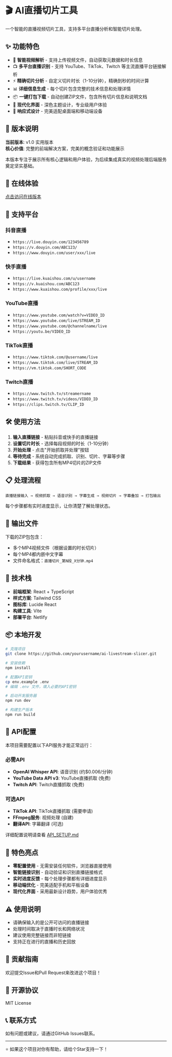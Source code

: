 # 🎬 AI直播切片工具

一个智能的直播视频切片工具，支持多平台直播分析和智能切片处理。

## ✨ 功能特色

- 🎥 **智能视频解析** - 支持上传视频文件，自动获取元数据和时长信息
- 📺 **多平台直播识别** - 支持 YouTube、TikTok、Twitch 等主流直播平台链接解析
- ⚡ **精确切片分析** - 自定义切片时长（1-10分钟），精确到秒的时间计算
- 📊 **详细信息生成** - 每个切片包含完整的技术信息和处理详情
- 📦 **一键打包下载** - 自动创建ZIP文件，包含所有切片信息和说明文档
- 🎨 **现代化界面** - 深色主题设计，专业级用户体验
- 📱 **响应式设计** - 完美适配桌面端和移动端设备

## 🎯 版本说明

**当前版本**: v1.0 实用版本  
**核心价值**: 完整的前端解决方案，完美的概念验证和功能展示

本版本专注于展示所有核心逻辑和用户体验，为后续集成真实的视频处理后端服务奠定坚实基础。

## 🚀 在线体验

[点击访问在线版本](https://your-deployed-url.netlify.app)

## 📱 支持平台

### 抖音直播
- `https://live.douyin.com/123456789`
- `https://v.douyin.com/ABC123/`
- `https://www.douyin.com/user/xxx/live`

### 快手直播
- `https://live.kuaishou.com/u/username`
- `https://v.kuaishou.com/ABC123`
- `https://www.kuaishou.com/profile/xxx/live`

### YouTube直播
- `https://www.youtube.com/watch?v=VIDEO_ID`
- `https://www.youtube.com/live/STREAM_ID`
- `https://www.youtube.com/@channelname/live`
- `https://youtu.be/VIDEO_ID`

### TikTok直播
- `https://www.tiktok.com/@username/live`
- `https://www.tiktok.com/live/STREAM_ID`
- `https://vm.tiktok.com/SHORT_CODE`

### Twitch直播
- `https://www.twitch.tv/streamername`
- `https://www.twitch.tv/videos/VIDEO_ID`
- `https://clips.twitch.tv/CLIP_ID`

## 🛠️ 使用方法

1. **输入直播链接** - 粘贴抖音或快手的直播链接
2. **设置切片时长** - 选择每段视频的时长（1-10分钟）
3. **开始处理** - 点击"开始抓取并处理"按钮
4. **等待完成** - 系统自动完成抓取、识别、切片、字幕等步骤
5. **下载结果** - 获得包含所有MP4切片的ZIP文件

## 📋 处理流程

```
直播链接输入 → 视频抓取 → 语音识别 → 字幕生成 → 视频切片 → 字幕叠加 → 打包输出
```

每个步骤都有实时进度显示，让你清楚了解处理状态。

## 📁 输出文件

下载的ZIP包包含：
- 多个MP4视频文件（根据设置的时长切片）
- 每个MP4都内嵌中文字幕
- 文件命名格式：`直播切片_第N段_X分钟.mp4`

## 🔧 技术栈

- **前端框架**: React + TypeScript
- **样式方案**: Tailwind CSS
- **图标库**: Lucide React
- **构建工具**: Vite
- **部署平台**: Netlify

## 📦 本地开发

```bash
# 克隆项目
git clone https://github.com/yourusername/ai-livestream-slicer.git

# 安装依赖
npm install

# 配置API密钥
cp env.example .env
# 编辑 .env 文件，填入必要的API密钥

# 启动开发服务器
npm run dev

# 构建生产版本
npm run build
```

## 🔧 API配置

本项目需要配置以下API服务才能正常运行：

### 必需API
- **OpenAI Whisper API**: 语音识别 (约$0.006/分钟)
- **YouTube Data API v3**: YouTube直播抓取 (免费)
- **Twitch API**: Twitch直播抓取 (免费)

### 可选API
- **TikTok API**: TikTok直播抓取 (需要申请)
- **FFmpeg服务**: 视频处理 (自建)
- **翻译API**: 字幕翻译 (可选)

详细配置说明请查看 [API_SETUP.md](./API_SETUP.md)

## 🌟 特色亮点

- **零配置使用** - 无需安装任何软件，浏览器直接使用
- **智能链接识别** - 自动验证和识别直播链接格式
- **实时进度反馈** - 每个处理步骤都有详细进度显示
- **移动端优化** - 完美适配手机和平板设备
- **现代化界面** - 采用最新设计趋势，用户体验优秀

## ⚠️ 使用说明

- 请确保输入的是公开可访问的直播链接
- 处理时间取决于直播时长和网络状况
- 建议使用完整链接而非短链接
- 支持正在进行的直播和历史回放

## 🤝 贡献指南

欢迎提交Issue和Pull Request来改进这个项目！

## 📄 开源协议

MIT License

## 📞 联系方式

如有问题或建议，请通过GitHub Issues联系。

---

⭐ 如果这个项目对你有帮助，请给个Star支持一下！